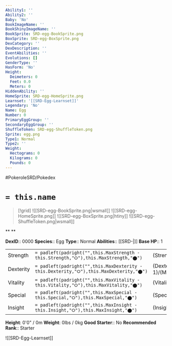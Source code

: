 ```yaml
---
Ability1: ''
Ability2: ''
Baby: 'No'
BookImageName: ''
BookShinyImageName: ''
BookSprite: SRD-egg-BookSprite.png
BoxSprite: SRD-egg-BoxSprite.png
DexCategory: ''
DexDescription: ''
EventAbilities: ''
Evolutions: []
GenderType: ''
HasForm: 'No'
Height:
  Deimeters: 0
  Feet: 0.0
  Meters: 0
HiddenAbility: ''
HomeSprite: SRD-egg-HomeSprite.png
Learnset: '[[SRD-Egg-Learnset]]'
Legendary: 'No'
Name: Egg
Number: 0
PrimaryEggGroup: ''
SecondaryEggGroup: ''
ShuffleToken: SRD-egg-ShuffleToken.png
Sprite: egg.png
Type1: Normal
Type2: ''
Weight:
  Hectograms: 0
  Kilograms: 0
  Pounds: 0
---
```


#PokeroleSRD/Pokedex

# `= this.name`

> [!grid]
> ![[SRD-egg-BookSprite.png|wsmall]]
> ![[SRD-egg-HomeSprite.png]]
> ![[SRD-egg-BoxSprite.png|htiny]]
> ![[SRD-egg-ShuffleToken.png|wsmall]]


**
**

**DexID**:: 0000
**Species**:: Egg
**Type**:: Normal
**Abilities**:: [[SRD-|]]
**Base HP**:: 1

|           |                                                                                        |                                          |
| --------- | -------------------------------------------------------------------------------------- | ---------------------------------------- |
| Strength  | `= padleft(padright("",this.MaxStrength - this.Strength,"⭘"),this.MaxStrength,"⬤")`    | (Strength::1)/(MaxStrength::1)   |
| Dexterity | `= padleft(padright("",this.MaxDexterity - this.Dexterity,"⭘"),this.MaxDexterity,"⬤")` | (Dexterity:: 1)/(MaxDexterity::1) |
| Vitality  | `= padleft(padright("",this.MaxVitality - this.Vitality,"⭘"),this.MaxVitality,"⬤")`    | (Vitality::1)/(MaxVitality::1)   |
| Special   | `= padleft(padright("",this.MaxSpecial - this.Special,"⭘"),this.MaxSpecial,"⬤")`       | (Special::1)/(MaxSpecial::1)     |
| Insight   | `= padleft(padright("",this.MaxInsight - this.Insight,"⭘"),this.MaxInsight,"⬤")`       | (Insight::1)/(MaxInsight::1)     |

**Height**: 0'0" / 0m
**Weight**: 0lbs / 0kg
**Good Starter**:: No
**Recommended Rank**:: Starter

![[SRD-Egg-Learnset]]